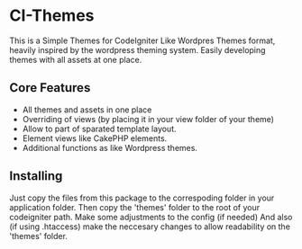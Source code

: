 CI-Themes
=========

This is a Simple Themes for CodeIgniter Like Wordpres Themes format, heavily inspired by the wordpress theming system. 
Easily developing themes with all assets at one place.

## Core Features

-  All themes and assets in one place
-  Overriding of views (by placing it in your view folder of your theme)
-  Allow to part of sparated template layout.
-  Element views like CakePHP elements.
-  Additional functions as like Wordpress themes.

## Installing

Just copy the files from this package to the correspoding folder in your application folder. 
Then copy the 'themes' folder to the root of your codeigniter path. 
Make some adjustments to the config (if needed) 
And also (if using .htaccess) make the neccesary changes to allow readability on the 'themes' folder.

